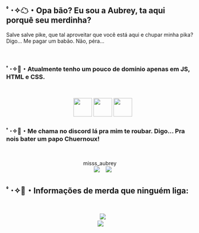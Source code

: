  
<h2>ﾟ･✧☁・Opa bão? Eu sou a Aubrey, ta aqui porquê seu merdinha?</h2>
<p>Salve salve pike, que tal aproveitar que você está aqui e chupar minha pika? Digo... Me pagar um babão. Não, péra...</p>

​
<h3>ﾟ･✧🍭・Atualmente tenho um pouco de domínio apenas em JS, HTML e CSS.</h3>
 ​ ​<p align="center" >
     <img src="https://cdn.discordapp.com/attachments/663875775602098207/1065789767612125246/JS.png" height="50"/>
     <img src="https://cdn.discordapp.com/attachments/663875775602098207/1065789767373037698/Html.png" height="50"/>
     <img src="https://cdn.discordapp.com/attachments/663875775602098207/1065789767175897118/css.png" height="50"/> 
 ​</p>

<h3>ﾟ･✧🍬・Me chama no discord lá pra mim te roubar. Digo... Pra nois bater um papo Chuernoux!</h3>
 ​<p align="center" > 
     misss_aubrey
     <br>
 ​    <img src="https://discord.c99.nl/widget/theme-4/500383265836892161.png" /> 
 ​    <img src="http://mistysync.online/users/500383265836892161?createImage=true" /> 
</p>

<h2>ﾟ･✧🍡・Informações de merda que ninguém liga: </h2>
 ​<p align="center" > 
 ​    <img src="https://github-readme-stats.vercel.app/api?username=AubreyFBG&show_icons=true&theme=dark" /> 
      <br>
 ​    <img src="https://github-readme-stats.vercel.app/api/top-langs/?username=AubreyFBG&layout=compact&theme=dark" /> 
</p>
